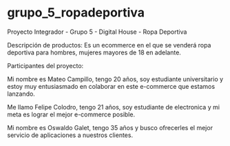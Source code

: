 # grupo_5_ropadeportiva
Proyecto Integrador - Grupo 5 - Digital House - Ropa Deportiva

Descripción de productos: Es un ecommerce en el que se venderá ropa deportiva para hombres, mujeres mayores de 18 en adelante. 

Participantes del proyecto: 

Mi nombre es Mateo Campillo, tengo 20 años, soy estudiante universitario y estoy muy entusiasmado en colaborar en este e-commerce que estamos lanzando.

Me llamo Felipe Colodro, tengo 21 años, soy estudiante de electronica y mi meta es lograr el mejor e-commerce posible.

Mi nombre es Oswaldo Galet, tengo 35 años y busco ofrecerles el mejor servicio de aplicaciones a nuestros clientes.


